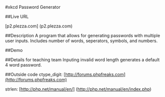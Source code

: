 #xkcd Password Generator

##Live URL

[p2.plezza.com] (p2.plezza.com)

##Description
A program that allows for generating passwords with multiple user inputs. Includes number of words, seperators, symbols, and numbers.

##Demo

##Details for teaching team
Inputing invalid word length generates a default 4 word password.

##Outside code
ctype_digit: [http://forums.phpfreaks.com](http://forums.phpfreaks.com)

strlen: [http://php.net/manual/en/] (http://php.net/manual/en/index.php)

